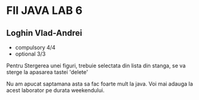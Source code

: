 # FII JAVA LAB 6
## Loghin Vlad-Andrei

* compulsory 4/4 
* optional 3/3

Pentru Stergerea unei figuri, trebuie selectata din lista din stanga, se va sterge la apasarea tastei 'delete'

Nu am apucat saptamana asta sa fac foarte mult la java. Voi mai adauga la acest laborator pe durata weekendului.
